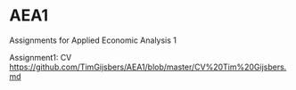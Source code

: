 # AEA1
Assignments for Applied Economic Analysis 1

Assignment1: CV
https://github.com/TimGijsbers/AEA1/blob/master/CV%20Tim%20Gijsbers.md
